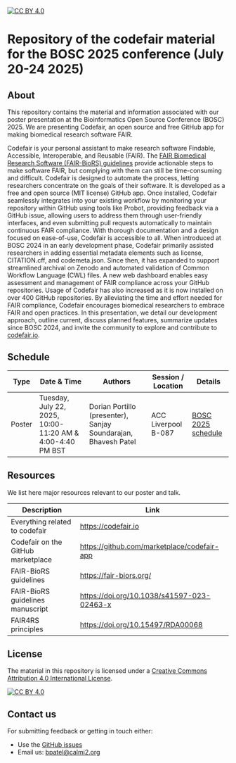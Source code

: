 [![CC BY 4.0][cc-by-shield]][cc-by]

[cc-by]: http://creativecommons.org/licenses/by/4.0/
[cc-by-shield]: https://img.shields.io/badge/License-CC%20BY%204.0-lightgrey.svg
[cc-by-image]: https://i.creativecommons.org/l/by/4.0/88x31.png

# Repository of the codefair material for the BOSC 2025 conference (July 20-24 2025)

## About

This repository contains the material and information associated with our poster presentation at the Bioinformatics Open Source Conference (BOSC) 2025. We are presenting Codefair, an open source and free GitHub app for making biomedical research software FAIR.

Codefair is your personal assistant to make research software Findable, Accessible, Interoperable, and Reusable (FAIR). The [FAIR Biomedical Research Software (FAIR-BioRS) guidelines](https://fair-biors.org/) provide actionable steps to make software FAIR, but complying with them can still be time-consuming and difficult. Codefair is designed to automate the process, letting researchers concentrate on the goals of their software. It is developed as a free and open source (MIT license) GitHub app. Once installed, Codefair seamlessly integrates into your existing workflow by monitoring your repository within GitHub using tools like Probot, providing feedback via a GitHub issue, allowing users to address them through user-friendly interfaces, and even submitting pull requests automatically to maintain continuous FAIR compliance. With thorough documentation and a design focused on ease-of-use, Codefair is accessible to all. When introduced at BOSC 2024 in an early development phase, Codefair primarily assisted researchers in adding essential metadata elements such as license, CITATION.cff, and codemeta.json. Since then, it has expanded to support streamlined archival on Zenodo and automated validation of Common Workflow Language (CWL) files. A new web dashboard enables easy assessment and management of FAIR compliance across your GitHub repositories. Usage of Codefair has also increased as it is now installed on over 400 GitHub repositories. By alleviating the time and effort needed for FAIR compliance, Codefair encourages biomedical researchers to embrace FAIR and open practices. In this presentation, we detail our development approach, outline current, discuss planned features, summarize updates since BOSC 2024, and invite the community to explore and contribute to [codefair.io](https://codefair.io/).

## Schedule

| Type            | Date & Time             | Authors                          | Session / Location                                              | Details |
| --------------- | -----------------|--------------------------------- |------------------------------------------------------ |------------------- |
| Poster          |  Tuesday, July 22, 2025, 10:00-11:20 AM & 4:00-4:40 PM BST | Dorian Portillo (presenter), Sanjay Soundarajan, Bhavesh Patel | 	ACC Liverpool B-087  | [BOSC 2025 schedule](https://www.open-bio.org/events/bosc-2025/bosc-2025-schedule/) |

## Resources

We list here major resources relevant to our poster and talk.

| Description                                         | Link                                                              |
| --------------------------------------------------  | ----------------------------------------------------------------- |
| Everything related to codefair                         | https://codefair.io |
| Codefair on the GitHub marketplace                         | https://github.com/marketplace/codefair-app |
| FAIR-BioRS guidelines                           | https://fair-biors.org/ |
| FAIR-BioRS guidelines manuscript                          | https://doi.org/10.1038/s41597-023-02463-x |
| FAIR4RS principles                          | https://doi.org/10.15497/RDA00068 |

## License
The material in this repository is licensed under a
[Creative Commons Attribution 4.0 International License][cc-by].

[![CC BY 4.0][cc-by-image]][cc-by]

## Contact us
For submitting feedback or getting in touch either:
- Use the [GitHub issues](https://github.com/fairdataihub/codefair-BOSC-2024/issues) 
- Email us: bpatel@calmi2.org
